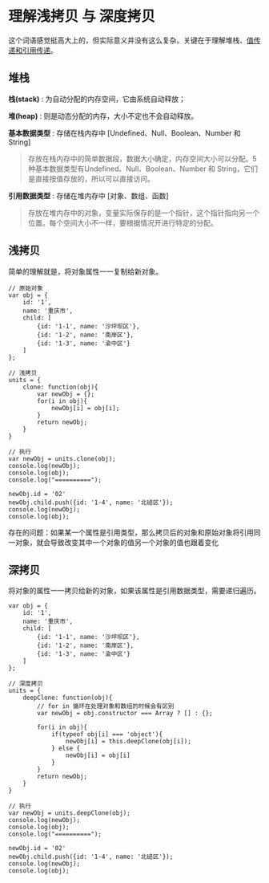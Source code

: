 
# 理解浅拷贝 与 深度拷贝

这个词语感觉挺高大上的，但实际意义并没有这么复杂。关键在于理解堆栈、[值传递和引用传递](http://www.cnblogs.com/chengguanhui/p/4737413.html)。

## 堆栈

**栈(stack)** : 为自动分配的内存空间，它由系统自动释放；

**堆(heap)** : 则是动态分配的内存，大小不定也不会自动释放。

**基本数据类型** : 存储在栈内存中 [Undefined、Null、Boolean、Number 和 String]

> 存放在栈内存中的简单数据段，数据大小确定，内存空间大小可以分配。5种基本数据类型有Undefined、Null、Boolean、Number 和 String，它们是直接按值存放的，所以可以直接访问。

**引用数据类型** : 存储在堆内存中 [对象、数组、函数]

> 存放在堆内存中的对象，变量实际保存的是一个指针，这个指针指向另一个位置。每个空间大小不一样，要根据情况开进行特定的分配。


## 浅拷贝

简单的理解就是，将对象属性一一复制给新对象。

```
// 原始对象
var obj = {
	id: '1',
	name: '重庆市',
	child: [
		{id: '1-1', name: '沙坪坝区'},
		{id: '1-2', name: '南岸区'},
		{id: '1-3', name: '渝中区'}
	]
};

// 浅拷贝
units = {
	clone: function(obj){
		var newObj = {};
		for(i in obj){
			newObj[i] = obj[i];
		}
		return newObj;
	}
}

// 执行
var newObj = units.clone(obj);
console.log(newObj);
console.log(obj);
console.log("==========");

newObj.id = '02'
newObj.child.push({id: '1-4', name: '北碚区'});
console.log(newObj);
console.log(obj);
```

存在的问题：如果某一个属性是引用类型，那么拷贝后的对象和原始对象将引用同一对象，就会导致改变其中一个对象的值另一个对象的值也跟着变化


## 深拷贝

将对象的属性一一拷贝给新的对象，如果该属性是引用数据类型，需要递归遍历。

```
var obj = {
	id: '1',
	name: '重庆市',
	child: [
		{id: '1-1', name: '沙坪坝区'},
		{id: '1-2', name: '南岸区'},
		{id: '1-3', name: '渝中区'}
	]
};

// 深度拷贝
units = {
	deepClone: function(obj){
		// for in 循环在处理对象和数组的时候会有区别
		var newObj = obj.constructor === Array ? [] : {};

		for(i in obj){
			if(typeof obj[i] === 'object'){
				newObj[i] = this.deepClone(obj[i]);
			} else {
				newObj[i] = obj[i]
			}
		}
		return newObj;
	}
}

// 执行
var newObj = units.deepClone(obj);
console.log(newObj);
console.log(obj);
console.log("==========");

newObj.id = '02'
newObj.child.push({id: '1-4', name: '北碚区'});
console.log(newObj);
console.log(obj);
```





